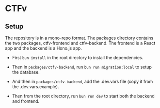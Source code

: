 # CTFv

## Setup

The repository is in a mono-repo format. The packages directory contains the two packages, ctfv-frontend and ctfv-backend. The frontend is a React app and the backend is a Hono.js app.

- First `bun install` in the root directory to install the dependencies.
- Then in `packages/ctfv-backend`, run `bun run migration:local` to setup the database.
- And then in `packages/ctfv-backend`, add the .dev.vars file (copy it from the .dev.vars.example).

- Then from the root directory, run `bun run dev` to start both the backend and frontend.
